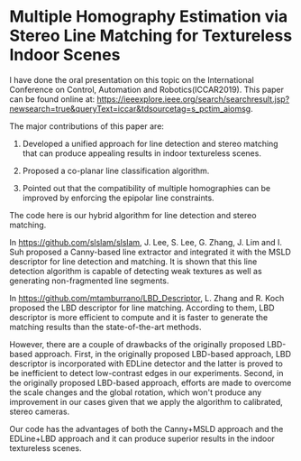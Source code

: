 # Multiple Homography Estimation via Stereo Line Matching for Textureless Indoor Scenes

I have done the oral presentation on this topic on the International Conference on Control, Automation and Robotics(ICCAR2019). This paper can be found online at: https://ieeexplore.ieee.org/search/searchresult.jsp?newsearch=true&queryText=iccar&tdsourcetag=s_pctim_aiomsg.

The major contributions of this paper are:

1. Developed a unified approach for line detection and stereo matching that can produce appealing results in indoor textureless scenes.

2. Proposed a co-planar line classification algorithm.

3. Pointed out that the compatibility of multiple homographies can be improved by enforcing the epipolar line constraints.

The code here is our hybrid algorithm for line detection and stereo matching.

In https://github.com/slslam/slslam, J. Lee, S. Lee, G. Zhang, J. Lim and I. Suh proposed a Canny-based line extractor and integrated it with the MSLD descriptor for line detection and matching. It is shown that this line detection algorithm is capable of detecting weak textures as well as generating non-fragmented line segments.

In https://github.com/mtamburrano/LBD_Descriptor, L. Zhang and R. Koch proposed the LBD descriptor for line matching. According to them, LBD descriptor is more efficient to compute and it is faster to generate the matching results than the state-of-the-art methods.

However, there are a couple of drawbacks of the originally proposed LBD-based approach. First, in the originally proposed LBD-based approach, LBD descriptor is incorporated with EDLine detector and the latter is proved to be inefficient to detect low-contrast edges in our experiments. Second, in the originally proposed LBD-based approach, efforts are made to overcome the scale changes and the global rotation, which won't produce any improvement in our cases given that we apply the algorithm to calibrated, stereo cameras.

Our code has the advantages of both the Canny+MSLD approach and the EDLine+LBD approach and it can produce superior results in the indoor textureless scenes.
